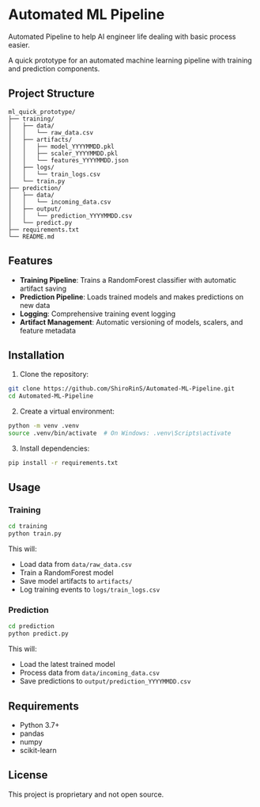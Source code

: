 # Automated ML Pipeline

Automated Pipeline to help AI engineer life dealing with basic process easier.

A quick prototype for an automated machine learning pipeline with training and prediction components.

## Project Structure

```
ml_quick_prototype/
├── training/
│   ├── data/
│   │   └── raw_data.csv
│   ├── artifacts/
│   │   ├── model_YYYYMMDD.pkl
│   │   ├── scaler_YYYYMMDD.pkl
│   │   └── features_YYYYMMDD.json
│   ├── logs/
│   │   └── train_logs.csv
│   └── train.py
├── prediction/
│   ├── data/
│   │   └── incoming_data.csv
│   ├── output/
│   │   └── prediction_YYYYMMDD.csv
│   └── predict.py
├── requirements.txt
└── README.md
```

## Features

- **Training Pipeline**: Trains a RandomForest classifier with automatic artifact saving
- **Prediction Pipeline**: Loads trained models and makes predictions on new data
- **Logging**: Comprehensive training event logging
- **Artifact Management**: Automatic versioning of models, scalers, and feature metadata

## Installation

1. Clone the repository:
```bash
git clone https://github.com/ShiroRinS/Automated-ML-Pipeline.git
cd Automated-ML-Pipeline
```

2. Create a virtual environment:
```bash
python -m venv .venv
source .venv/bin/activate  # On Windows: .venv\Scripts\activate
```

3. Install dependencies:
```bash
pip install -r requirements.txt
```

## Usage

### Training

```bash
cd training
python train.py
```

This will:
- Load data from `data/raw_data.csv`
- Train a RandomForest model
- Save model artifacts to `artifacts/`
- Log training events to `logs/train_logs.csv`

### Prediction

```bash
cd prediction
python predict.py
```

This will:
- Load the latest trained model
- Process data from `data/incoming_data.csv`
- Save predictions to `output/prediction_YYYYMMDD.csv`

## Requirements

- Python 3.7+
- pandas
- numpy
- scikit-learn

## License

This project is proprietary and not open source.
